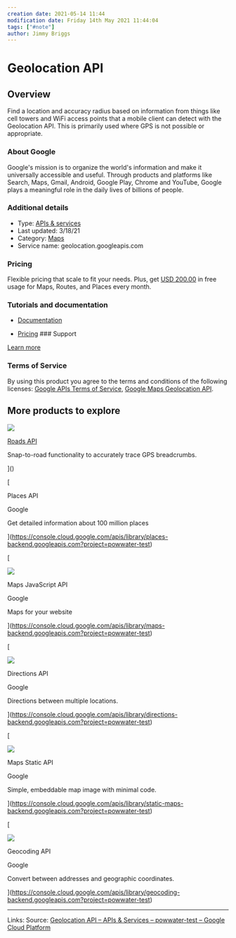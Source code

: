 ```yaml
---
creation date: 2021-05-14 11:44
modification date: Friday 14th May 2021 11:44:04
tags: ["#note"]
author: Jimmy Briggs
---
```


# Geolocation API

## Overview

Find a location and accuracy radius based on information from things like cell towers and WiFi access points that a mobile client can detect with the Geolocation API. This is primarily used where GPS is not possible or appropriate.

### About Google

Google's mission is to organize the world's information and make it universally accessible and useful. Through products and platforms like Search, Maps, Gmail, Android, Google Play, Chrome and YouTube, Google plays a meaningful role in the daily lives of billions of people.

### Additional details

-   Type: [APIs & services](https://console.cloud.google.com/apis/library?filter=solution-type:service&project=powwater-test)
-   Last updated: 3/18/21
-   Category: [Maps](https://console.cloud.google.com/apis/library?filter=category:maps&project=powwater-test)
-   Service name: geolocation.googleapis.com

### Pricing

Flexible pricing that scale to fit your needs. Plus, get [USD 200.00](https://cloud.google.com/maps-platform/pricing) in free usage for Maps, Routes, and Places every month.

### Tutorials and documentation

-   [Documentation](https://developers.google.com/maps/documentation/geolocation?hl=en_US) 
    
-   [Pricing](https://developers.google.com/maps/billing/understanding-cost-of-use?hl=en_US#geolocation) ### Support

[Learn more](https://developers.google.com/maps/support/?hl=en_US) 

### Terms of Service

By using this product you agree to the terms and conditions of the following licenses: [Google APIs Terms of Service](https://console.cloud.google.com/tos?id=universal&project=powwater-test), [Google Maps Geolocation API](https://console.cloud.google.com/tos?id=geolocation&project=powwater-test).

## More products to explore

![](https://lh3.googleusercontent.com/yD6i9phOUSNHlg6VLvJljG9y1d1GkNyVc6CkeTkcAqnpdgavCBuP1Hv9LIdYhjhrHN4B1OToVpgejvMeYZ4=w80-h40)

[Roads API](https://console.cloud.google.com/apis/library/roads.googleapis.com?project=powwater-test)

Snap-to-road functionality to accurately trace GPS breadcrumbs.



]()

[



Places API

Google

Get detailed information about 100 million places



](https://console.cloud.google.com/apis/library/places-backend.googleapis.com?project=powwater-test)

[

![](https://lh3.googleusercontent.com/EpyLchH-g-_fdOBM5uV7GzxfrhO2-mqJan33dksRDKlcIdt0yH7oVmUpHAKjwm_sRaJwzu7UFda32emEaQ=w80-h40)

Maps JavaScript API

Google

Maps for your website



](https://console.cloud.google.com/apis/library/maps-backend.googleapis.com?project=powwater-test)

[

![](https://lh3.googleusercontent.com/mTryNYAfFsQ3RAped43oxE-FI9VD8iuyzLhirwtv0MuXjxD984xO67iGclTZmsulcAY2S_MKcz7l4ymfuNdU=w80-h40)

Directions API

Google

Directions between multiple locations.



](https://console.cloud.google.com/apis/library/directions-backend.googleapis.com?project=powwater-test)

[

![](https://lh3.googleusercontent.com/bZKpWhTv6tTO6tdroIrH7sdHmhX7ao1w0KcokS2x3iFeNK0sxqdkRCAAKIXrZ6fXeL_b8oNZoPOqHjbeFvaz=w80-h40)

Maps Static API

Google

Simple, embeddable map image with minimal code.



](https://console.cloud.google.com/apis/library/static-maps-backend.googleapis.com?project=powwater-test)

[

![](https://lh3.googleusercontent.com/EMzbsH0qJXweaoeOxPia96kx0u2h9b-QoEggREKjjsPwBdEn4cO7zBTai1cywpw4TvZrOgJTRPMc4GNdykXN-w=w80-h40)

Geocoding API

Google

Convert between addresses and geographic coordinates.



](https://console.cloud.google.com/apis/library/geocoding-backend.googleapis.com?project=powwater-test)

***
Links: 
Source: [Geolocation API – APIs & Services – powwater-test – Google Cloud Platform](https://console.cloud.google.com/apis/library/geolocation.googleapis.com?folder=&organizationId=&project=powwater-test)

